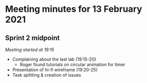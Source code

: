 # Meeting minutes for 13 February 2021
## Sprint 2 midpoint

*Meeting started at 19:15*

- Complaining about the last lab (19:15-20)
  - Roger found tutorials on circular animation for timer
- Presentation of hi-fi wireframe (19:20-25)
- Task splitting & creation of issues
